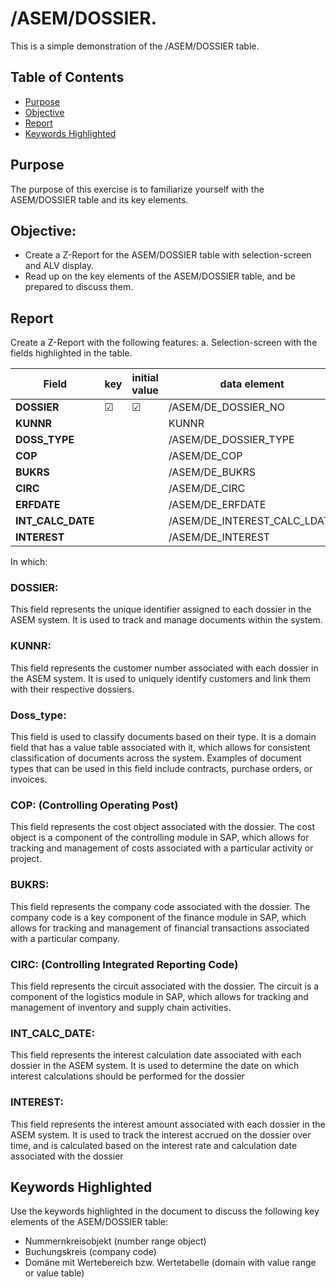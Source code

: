 # /ASEM/DOSSIER.

This is a simple demonstration of the /ASEM/DOSSIER table.

## Table of Contents
- [Purpose](#Purpose)
- [Objective](#Objective)
- [Report](#Report)
- [Keywords Highlighted](#Keywords-Highlighted)

## Purpose

The purpose of this exercise is to familiarize yourself with the ASEM/DOSSIER table and its key elements.

## Objective:

- Create a Z-Report for the ASEM/DOSSIER table with selection-screen and ALV display.
- Read up on the key elements of the ASEM/DOSSIER table, and be prepared to discuss them.

## Report

Create a Z-Report with the following features:
a. Selection-screen with the fields highlighted in the table.

| Field                     | key      | initial value | data element                          | data type    | length | decimal | short description |
|---------------------------|----------|---------------|---------------------------------------|--------------|--------|---------|-------------------|
| **DOSSIER**               | &#x2611; | &#x2611;      | /ASEM/DE_DOSSIER_NO                   | CHAR         | 10     |         |                   |
| **KUNNR**                 |          |               | KUNNR                                 | CHAR         | 10     |         |                   |
| **DOSS_TYPE**             |          |               | /ASEM/DE_DOSSIER_TYPE                 | CHAR         | 4      |         |                   |
| **COP**                   |          |               | /ASEM/DE_COP                          | CHAR         | 10     |         |                   |
| **BUKRS**                 |          |               | /ASEM/DE_BUKRS                        | CHAR         | 4      |         |                   |
| **CIRC**                  |          |               | /ASEM/DE_CIRC                         | CHAR         | 4      |         |                   |
| **ERFDATE**               |          |               | /ASEM/DE_ERFDATE                      | DATS         | 8      |         |                   |
| **INT_CALC_DATE**         |          |               | /ASEM/DE_INTEREST_CALC_LDATE          | DATS         | 8      |         |                   |
| **INTEREST**              |          |               | /ASEM/DE_INTEREST                     | CURR         | 13     |         |                   |

In which:

### DOSSIER:

This field represents the unique identifier assigned to each dossier in the ASEM system. It is used to track and manage documents within the system.

### KUNNR:

This field represents the customer number associated with each dossier in the ASEM system. It is used to uniquely identify customers and link them with their respective dossiers.

### Doss_type:

This field is used to classify documents based on their type. It is a domain field that has a value table associated with it, which allows for consistent classification of documents across the system. Examples of document types that can be used in this field include contracts, purchase orders, or invoices.

### COP: (Controlling Operating Post)

This field represents the cost object associated with the dossier. The cost object is a component of the controlling module in SAP, which allows for tracking and management of costs associated with a particular activity or project.

### BUKRS:

This field represents the company code associated with the dossier. The company code is a key component of the finance module in SAP, which allows for tracking and management of financial transactions associated with a particular company.

### CIRC: (Controlling Integrated Reporting Code)

This field represents the circuit associated with the dossier. The circuit is a component of the logistics module in SAP, which allows for tracking and management of inventory and supply chain activities.

### INT_CALC_DATE: 

This field represents the interest calculation date associated with each dossier in the ASEM system. It is used to determine the date on which interest calculations should be performed for the dossier

### INTEREST:

This field represents the interest amount associated with each dossier in the ASEM system. It is used to track the interest accrued on the dossier over time, and is calculated based on the interest rate and calculation date associated with the dossier

## Keywords Highlighted

Use the keywords highlighted in the document to discuss the following key elements of the ASEM/DOSSIER table:
- Nummernkreisobjekt (number range object)
- Buchungskreis (company code)
- Domäne mit Wertebereich bzw. Wertetabelle (domain with value range or value table)
